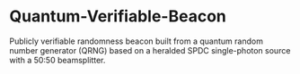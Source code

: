 # Quantum-Verifiable-Beacon
Publicly verifiable randomness beacon built from a quantum random number generator (QRNG) based on a heralded SPDC single-photon source with a 50:50 beamsplitter.
